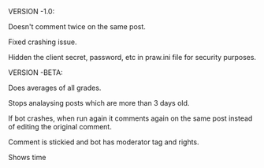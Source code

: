 

VERSION -1.0:
  
  Doesn't comment twice on the same post.
  
  Fixed crashing issue.
  
  Hidden the client secret, password, etc in praw.ini file for security purposes.



VERSION -BETA:
  
  Does averages of all grades.
  
  Stops analaysing posts which are more than 3 days old.
  
  If bot crashes, when run again it comments again on the same post instead of editing the original comment.
  
  Comment is stickied and bot has moderator tag and rights.
  
  Shows time
